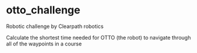 # otto_challenge
Robotic challenge by Clearpath robotics

Calculate the shortest time needed for OTTO (the robot) to navigate
through all of the waypoints in a course
